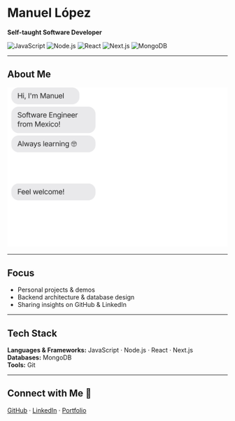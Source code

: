 # Manuel López

**Self-taught Software Developer**

![JavaScript](https://img.shields.io/badge/JavaScript-ES6-yellow)
![Node.js](https://img.shields.io/badge/Node.js-14.x-green)
![React](https://img.shields.io/badge/React-18-blue)
![Next.js](https://img.shields.io/badge/Next.js-15-black)
![MongoDB](https://img.shields.io/badge/MongoDB-5.0-brightgreen)

---

## About Me

[![](https://github.com/manulzvz/manulzvz/blob/main/chat.svg)](https://github.com/manulzvz)

---

## Focus

- Personal projects & demos
- Backend architecture & database design
- Sharing insights on GitHub & LinkedIn

---

## Tech Stack

**Languages & Frameworks:** JavaScript · Node.js · React · Next.js
**Databases:** MongoDB  
**Tools:** Git

---

## Connect with Me 🔗

[GitHub](https://github.com/manulzvz) · [LinkedIn](https://www.linkedin.com/in/manulzvz) · [Portfolio](https://byte-blog-frontend.vercel.app/)
